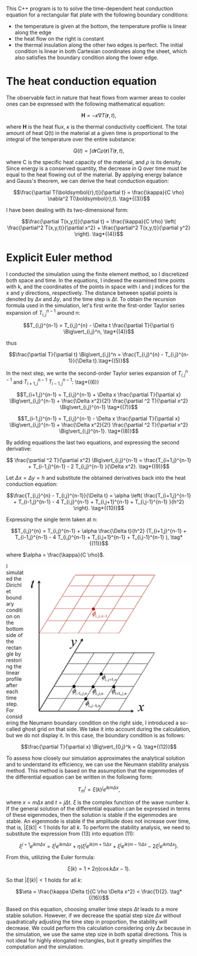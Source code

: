 This C++ program is to  to solve the time-dependent heat conduction equation for a rectangular flat plate with the following boundary conditions:
  - the temperature is given at the bottom, the temperature profile is linear along the edge
  - the heat flow on the right is constant 
  - the thermal insulation along the other two edges is perfect.
The initial condition is linear in both Cartesian coordinates along the sheet, which also satisfies the boundary condition along the lower edge.

# The heat conduction equation
The observable fact in nature that heat flows from warmer areas to cooler ones can be expressed with the following mathematical equation:
```math
\boldsymbol{H} = - \kappa \nabla T(\boldsymbol{r}, t),\tag*{(1)}
```
where $\boldsymbol{H}$ is the heat flux, $\kappa$ is the thermal conductivity coefficient. The total amount of heat Q(t) in the material at a given time is proportional to the integral of the temperature over the entire substance:
```math
Q(t) =  \int d\boldsymbol{r} C \rho(\boldsymbol{r}) T(\boldsymbol{r}, t), \tag*{(2)}
```
where C is the specific heat capacity of the material, and $\rho$ is its density.
Since energy is a conserved quantity, the decrease in Q over time must be equal to the heat flowing out of the material. By applying energy balance and Gauss's theorem, we can derive the heat conduction equation:
```math
\frac{\partial T(\boldsymbol{r},t)}{\partial t} = \frac{\kappa}{C \rho} \nabla^2 T(\boldsymbol{r},t). \tag*{(3)}
```
I have been dealing with its two-dimensional form:
```math
\frac{\partial T(x,y,t)}{\partial t} = \frac{\kappa}{C \rho} \left( \frac{\partial^2 T(x,y,t)}{\partial x^2} + \frac{\partial^2 T(x,y,t)}{\partial y^2} \right). \tag*{(4)}
```
# Explicit Euler method


I conducted the simulation using the finite element method, so I discretized both space and time. In the equations, I indexed the examined time points with k, and the coordinates of the points in space with i and j indices for the x and y directions, respectively. The distance between spatial points is denoted by $\Delta x$ and $\Delta y$, and the time step is $\Delta t$.
To obtain the recursion formula used in the simulation, let's first write the first-order Taylor series expansion of $T_{i,j}^{n-1}$ around n:
```math
T_{i,j}^{n-1} = T_{i,j}^{n} - \Delta t \frac{\partial T}{\partial t} \Big\vert_{i,j}^n, \tag*{(4)}
```
thus
```math
\frac{\partial T}{\partial t} \Big\vert_{i,j}^n = \frac{T_{i,j}^{n} - T_{i,j}^{n-1}}{\Delta t}.\tag*{(5)}
```
In the next step, we write the second-order Taylor series expansion of $T_{i,j}^{n-1}$ and $T_{i+1,j}^{n-1}$ $T_{i-1,j}^{n-1}$: \tag*{(6)}
```math
T_{i+1,j}^{n-1} = T_{i,j}^{n-1} + \Delta x \frac{\partial T}{\partial x} \Big\vert_{i,j}^{n-1} + \frac{\Delta x^2}{2!} \frac{\partial ^2 T}{\partial x^2} \Big\vert_{i,j}^{n-1} \tag*{(7)}
```
```math
T_{i-1,j}^{n-1} = T_{i,j}^{n-1} - \Delta x \frac{\partial T}{\partial x} \Big\vert_{i,j}^{n-1} + \frac{\Delta x^2}{2!} \frac{\partial ^2 T}{\partial x^2} \Big\vert_{i,j}^{n-1}. \tag*{(8)}
```
By adding equations the last two equations, and expressing the second derivative:
```math
 \frac{\partial ^2 T}{\partial x^2} \Big\vert_{i,j}^{n-1} = \frac{T_{i+1,j}^{n-1} + T_{i-1,j}^{n-1} - 2 T_{i,j}^{n-1}  }{\Delta x^2}. \tag*{(9)}
```
Let $\Delta x = \Delta y = h$ and substitute the obtained derivatives back into the heat conduction equation:
```math
\frac{T_{i,j}^{n} - T_{i,j}^{n-1}}{\Delta t} = \alpha \left( \frac{T_{i+1,j}^{n-1} + T_{i-1,j}^{n-1} - 4 T_{i,j}^{n-1} + T_{i,j+1}^{n-1} + T_{i,j-1}^{n-1}  }{h^2} \right). \tag*{(10)}
```
Expressing the single term taken at n:
```math
T_{i,j}^{n} = T_{i,j}^{n-1} + \alpha \frac{\Delta t}{h^2} (T_{i+1,j}^{n-1} + T_{i-1,j}^{n-1} - 4 T_{i,j}^{n-1} + T_{i,j+1}^{n-1} + T_{i,j-1}^{n-1} ), \tag*{(11)}
```
where $\alpha = \frac{\kappa}{C \rho}$.

 <img align="right" src="Euler.png">
 
I simulated the Dirichlet boundary condition on the bottom side of the rectangle by restoring the linear profile after each time step. For considering the Neumann boundary condition on the right side, I introduced a so-called ghost grid on that side. We take it into account during the calculation, but we do not display it.
In this case, the boundary condition is as follows:
```math
\frac{\partial T}{\partial x} \Big\vert_{0,j}^k = Q. \tag*{(12)}
```
To assess how closely our simulation approximates the analytical solution and to understand its efficiency, we can use the Neumann stability analysis method. This method is based on the assumption that the eigenmodes of the differential equation can be written in the following form:
```math 
T_{m}^j = \xi(k)^j e^{ikm \Delta x}, \tag*{(13)}
```
where $x=m \Delta x$ and $t=j \Delta t$. $\xi$ is the complex function of the wave number $k$. If the general solution of the differential equation can be expressed in terms of these eigenmodes, then the solution is stable if the eigenmodes are stable. An eigenmode is stable if the amplitude does not increase over time, that is, $|\xi(k)| < 1$ holds for all $k$.
To perform the stability analysis, we need to substitute the expression from (13) into equation (11):
```math
\xi^{j+1}e^{ikm \Delta x} = \xi^j e^{ikm \Delta x} + \eta \left( \xi^j e^{ik(m+1)\Delta x} + \xi^j e^{ik(m-1) \Delta x} - 2 \xi ^j e^{ikm \Delta x} \right). \tag*{(14)}
```
From this, utilizing the Euler formula:
```math
\xi (k) = 1+2 \eta \left( \cos{k \Delta x} - 1 \right). \tag*{(15)}
```
So that $|\xi (k)| < 1$ holds for all $k$:
```math
\eta = \frac{\kappa \Delta t}{C \rho \Delta x^2} < \frac{1}{2}. \tag*{(16)}
```
Based on this equation, choosing smaller time steps $\Delta t$ leads to a more stable solution. However, if we decrease the spatial step size $\Delta x$ without quadratically adjusting the time step in proportion, the stability will decrease. We could perform this calculation considering only $\Delta x$ because in the simulation, we use the same step size in both spatial directions. This is not ideal for highly elongated rectangles, but it greatly simplifies the computation and the simulation.



